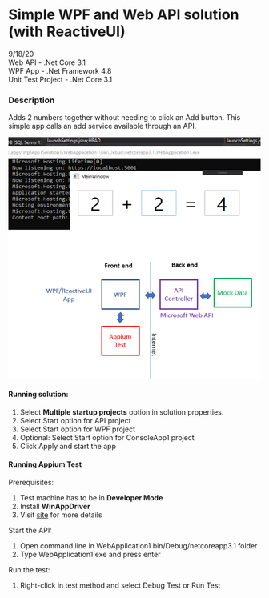 # Simple WPF and Web API solution (with ReactiveUI)  

9/18/20  
Web API - .Net Core 3.1  
WPF App - .Net Framework 4.8  
Unit Test Project - .Net Core 3.1  

### Description
Adds 2 numbers together without needing to click an Add button. This simple app calls an add service available through an API.

![AddImage](Image1.PNG)

#### Running solution:  
1. Select **Multiple startup projects** option in solution properties.  
2. Select Start option for API project  
3. Select Start option for WPF project  
4. Optional: Select Start option for ConsoleApp1 project 
5. Click Apply and start the app

#### Running Appium Test  
Prerequisites: 
1. Test machine has to be in **Developer Mode**
2. Install **WinAppDriver**
3. Visit [site](https://github.com/microsoft/WinAppDriver) for more details  

Start the API:
1. Open command line in WebApplication1 bin/Debug/netcoreapp3.1 folder
2. Type WebApplication1.exe and press enter  

Run the test:  
1. Right-click in test method and select Debug Test or Run Test




